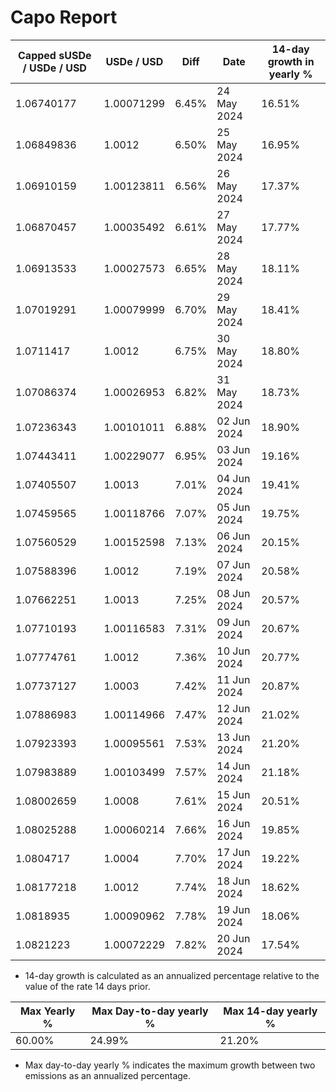 # Capo Report

| Capped sUSDe / USDe / USD | USDe / USD | Diff  | Date        | 14-day growth in yearly % |
| ------------------------- | ---------- | ----- | ----------- | ------------------------- |
| 1.06740177                | 1.00071299 | 6.45% | 24 May 2024 | 16.51%                    |
| 1.06849836                | 1.0012     | 6.50% | 25 May 2024 | 16.95%                    |
| 1.06910159                | 1.00123811 | 6.56% | 26 May 2024 | 17.37%                    |
| 1.06870457                | 1.00035492 | 6.61% | 27 May 2024 | 17.77%                    |
| 1.06913533                | 1.00027573 | 6.65% | 28 May 2024 | 18.11%                    |
| 1.07019291                | 1.00079999 | 6.70% | 29 May 2024 | 18.41%                    |
| 1.0711417                 | 1.0012     | 6.75% | 30 May 2024 | 18.80%                    |
| 1.07086374                | 1.00026953 | 6.82% | 31 May 2024 | 18.73%                    |
| 1.07236343                | 1.00101011 | 6.88% | 02 Jun 2024 | 18.90%                    |
| 1.07443411                | 1.00229077 | 6.95% | 03 Jun 2024 | 19.16%                    |
| 1.07405507                | 1.0013     | 7.01% | 04 Jun 2024 | 19.41%                    |
| 1.07459565                | 1.00118766 | 7.07% | 05 Jun 2024 | 19.75%                    |
| 1.07560529                | 1.00152598 | 7.13% | 06 Jun 2024 | 20.15%                    |
| 1.07588396                | 1.0012     | 7.19% | 07 Jun 2024 | 20.58%                    |
| 1.07662251                | 1.0013     | 7.25% | 08 Jun 2024 | 20.57%                    |
| 1.07710193                | 1.00116583 | 7.31% | 09 Jun 2024 | 20.67%                    |
| 1.07774761                | 1.0012     | 7.36% | 10 Jun 2024 | 20.77%                    |
| 1.07737127                | 1.0003     | 7.42% | 11 Jun 2024 | 20.87%                    |
| 1.07886983                | 1.00114966 | 7.47% | 12 Jun 2024 | 21.02%                    |
| 1.07923393                | 1.00095561 | 7.53% | 13 Jun 2024 | 21.20%                    |
| 1.07983889                | 1.00103499 | 7.57% | 14 Jun 2024 | 21.18%                    |
| 1.08002659                | 1.0008     | 7.61% | 15 Jun 2024 | 20.51%                    |
| 1.08025288                | 1.00060214 | 7.66% | 16 Jun 2024 | 19.85%                    |
| 1.0804717                 | 1.0004     | 7.70% | 17 Jun 2024 | 19.22%                    |
| 1.08177218                | 1.0012     | 7.74% | 18 Jun 2024 | 18.62%                    |
| 1.0818935                 | 1.00090962 | 7.78% | 19 Jun 2024 | 18.06%                    |
| 1.0821223                 | 1.00072229 | 7.82% | 20 Jun 2024 | 17.54%                    |

- 14-day growth is calculated as an annualized percentage relative to the value of the rate 14 days prior.

| Max Yearly % | Max Day-to-day yearly % | Max 14-day yearly % |
| ------------ | ----------------------- | ------------------- |
| 60.00%       | 24.99%                  | 21.20%              |

- Max day-to-day yearly % indicates the maximum growth between two emissions as an annualized percentage.
